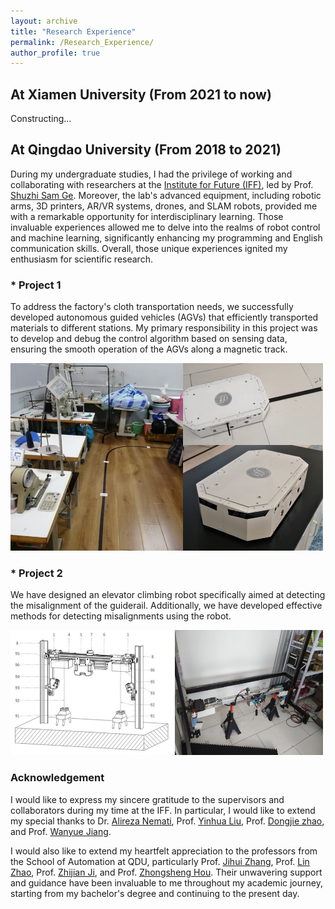 ```yaml
---
layout: archive
title: "Research Experience"
permalink: /Research_Experience/
author_profile: true
---
```


## At Xiamen University (From 2021 to now)
Constructing...



## At Qingdao University (From 2018 to 2021)
During my undergraduate studies, I had the privilege of working and collaborating with researchers at the [Institute for Future (IFF)](https://iff.qdu.edu.cn/index.htm#), led by Prof. [Shuzhi Sam Ge](https://cde.nus.edu.sg/ece/staff/ge-shuzhi-sam/). 
Moreover, the lab's advanced equipment, including robotic arms, 3D printers, AR/VR systems, drones, and SLAM robots, provided me with a remarkable opportunity for interdisciplinary learning. 
Those invaluable experiences allowed me to delve into the realms of robot control and machine learning, significantly enhancing my programming and English communication skills. 
Overall, those unique experiences ignited my enthusiasm for scientific research.
### * Project 1
To address the factory's cloth transportation needs, we successfully developed autonomous guided vehicles (AGVs) that efficiently transported materials to different stations. 
My primary responsibility in this project was to develop and debug the control algorithm based on sensing data, ensuring the smooth operation of the AGVs along a magnetic track.

<img src="../images/Research Experience/AGV.jpg" alt="This is an alt text." style="width:500px;height:300px;">

### * Project 2
We have designed an elevator climbing robot specifically aimed at detecting the misalignment of the guiderail. 
Additionally, we have developed effective methods for detecting misalignments using the robot.

<img src="../images/Research Experience/Elevator climbing.jpg" alt="This is an alt text." style="width:500px;height:200px;">

### Acknowledgement
I would like to express my sincere gratitude to the supervisors and collaborators during my time at the IFF. In particular, I would like to extend my special thanks to Dr. [Alireza Nemati](https://www.linkedin.com/in/alireza-nemati-8116b390/), Prof. [Yinhua Liu](https://ieeexplore.ieee.org/author/37088988810), Prof. [Dongjie zhao](https://iff.qdu.edu.cn/info/1046/1082.htm), and Prof. [Wanyue Jiang](https://iff.qdu.edu.cn/info/1046/1081.htm). 

I would also like to extend my heartfelt appreciation to the professors from the School of Automation at QDU, particularly Prof. [Jihui Zhang](https://ieeexplore.ieee.org/author/37281465500), Prof. [Lin Zhao](https://ieeexplore.ieee.org/author/37089267176), Prof. [Zhijian Ji](https://www.researchgate.net/profile/Zhijian-Ji), and Prof. [Zhongsheng Hou](https://en-assc.qdu.edu.cn/info/1022/1007.htm). Their unwavering support and guidance have been invaluable to me throughout my academic journey, starting from my bachelor's degree and continuing to the present day.

